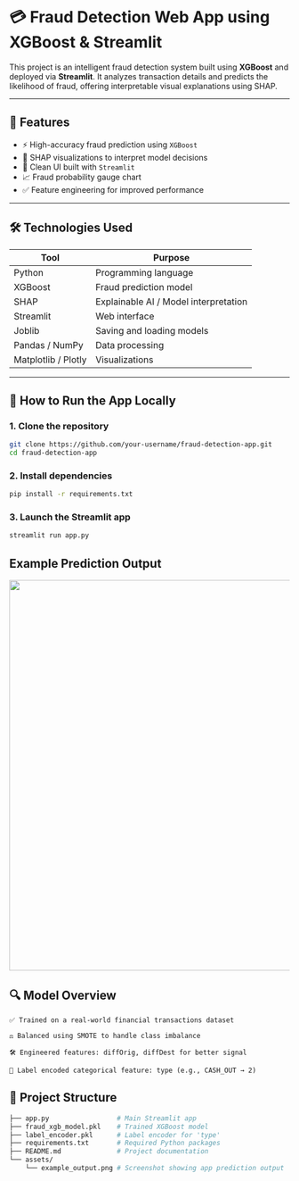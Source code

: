 # 💳 Fraud Detection Web App using XGBoost & Streamlit

This project is an intelligent fraud detection system built using **XGBoost** and deployed via **Streamlit**. It analyzes transaction details and predicts the likelihood of fraud, offering interpretable visual explanations using SHAP.

---

## 📌 Features

- ⚡ High-accuracy fraud prediction using `XGBoost`
- 🧠 SHAP visualizations to interpret model decisions
- 🧾 Clean UI built with `Streamlit`
- 📈 Fraud probability gauge chart
- ✅ Feature engineering for improved performance

---

## 🛠 Technologies Used

| Tool            | Purpose                                  |
|-----------------|------------------------------------------|
| Python          | Programming language                     |
| XGBoost         | Fraud prediction model                   |
| SHAP            | Explainable AI / Model interpretation    |
| Streamlit       | Web interface                            |
| Joblib          | Saving and loading models                |
| Pandas / NumPy  | Data processing                          |
| Matplotlib / Plotly | Visualizations                      |

---

## 🚀 How to Run the App Locally

### 1. Clone the repository
```bash
git clone https://github.com/your-username/fraud-detection-app.git
cd fraud-detection-app
```

### 2. Install dependencies
```bash
pip install -r requirements.txt
```

### 3. Launch the Streamlit app
```bash
streamlit run app.py
```

## Example Prediction Output
<img src="assets/example_output.png" width="700"/>

## 🔍 Model Overview

    ✅ Trained on a real-world financial transactions dataset

    ⚖️ Balanced using SMOTE to handle class imbalance

    🛠️ Engineered features: diffOrig, diffDest for better signal

    🔄 Label encoded categorical feature: type (e.g., CASH_OUT → 2)

## 📁 Project Structure
```bash
├── app.py                 # Main Streamlit app
├── fraud_xgb_model.pkl    # Trained XGBoost model
├── label_encoder.pkl      # Label encoder for 'type'
├── requirements.txt       # Required Python packages
├── README.md              # Project documentation
└── assets/
    └── example_output.png # Screenshot showing app prediction output
```

